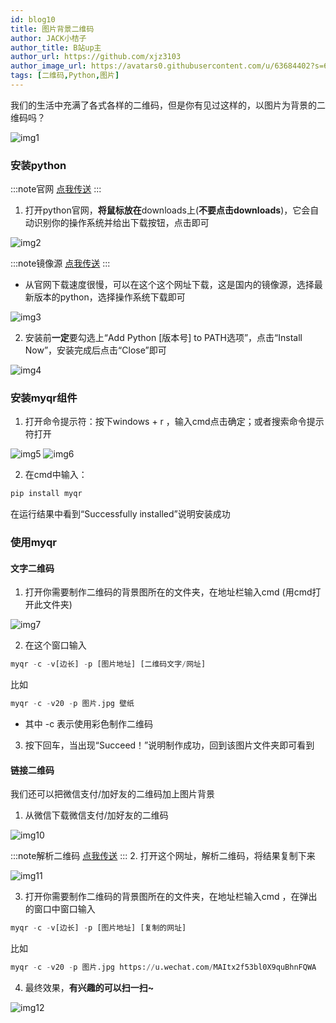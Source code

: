```yaml
---
id: blog10
title: 图片背景二维码
author: JACK小桔子
author_title: B站up主
author_url: https://github.com/xjz3103
author_image_url: https://avatars0.githubusercontent.com/u/63684402?s=60&v=4
tags: [二维码,Python,图片]
---
```

我们的生活中充满了各式各样的二维码，但是你有见过这样的，以图片为背景的二维码吗？

![img1](https://s1.ax1x.com/2020/07/12/U8NRSA.th.png "© JACK小桔子")
<!--truncate-->
### 安装python
:::note官网
[点我传送](https://www.python.org/)
:::

1. 打开python官网，**将鼠标放在**downloads上(**不要点击downloads**)，它会自动识别你的操作系统并给出下载按钮，点击即可

![img2](https://s1.ax1x.com/2020/07/12/U8wW4S.png "© JACK小桔子")

:::note镜像源
[点我传送](https://npm.taobao.org/mirrors/python/)
:::

* 从官网下载速度很慢，可以在这个这个网址下载，这是国内的镜像源，选择最新版本的python，选择操作系统下载即可

![img3](https://s1.ax1x.com/2020/07/12/U8BVoV.png "© JACK小桔子")

2. 安装前**一定**要勾选上“Add Python [版本号] to PATH选项”，点击“Install Now”，安装完成后点击“Close”即可

![img4](https://s1.ax1x.com/2020/07/12/U8BnWF.png "© JACK小桔子")

### 安装myqr组件
1. 打开命令提示符：按下windows + r ，输入cmd点击确定；或者搜索命令提示符打开

![img5](https://s1.ax1x.com/2020/07/12/U8BjX9.png "© JACK小桔子")
![img6](https://s1.ax1x.com/2020/07/12/U8BxmR.png "© JACK小桔子")

2. 在cmd中输入：
```python
pip install myqr
```
在运行结果中看到“Successfully installed”说明安装成功

### 使用myqr
#### 文字二维码
1. 打开你需要制作二维码的背景图所在的文件夹，在地址栏输入cmd (用cmd打开此文件夹)

![img7](https://s1.ax1x.com/2020/07/12/U860aR.png "© JACK小桔子")

2. 在这个窗口输入
```python
myqr -c -v[边长] -p [图片地址] [二维码文字/网址]
```
比如
```python
myqr -c -v20 -p 图片.jpg 壁纸
```
* 其中 -c 表示使用彩色制作二维码

3. 按下回车，当出现“Succeed！”说明制作成功，回到该图片文件夹即可看到

#### 链接二维码
我们还可以把微信支付/加好友的二维码加上图片背景
1. 从微信下载微信支付/加好友的二维码

![img10](https://s1.ax1x.com/2020/07/12/U8cX6O.png "© JACK小桔子")

:::note解析二维码
[点我传送](https://cli.im/deqr/)
:::
2. 打开这个网址，解析二维码，将结果复制下来

![img11](https://s1.ax1x.com/2020/07/12/U8ciyF.png "© JACK小桔子")

3. 打开你需要制作二维码的背景图所在的文件夹，在地址栏输入cmd ，在弹出的窗口中窗口输入
```python
myqr -c -v[边长] -p [图片地址] [复制的网址]
```
比如
```python
myqr -c -v20 -p 图片.jpg https://u.wechat.com/MAItx2f53bl0X9quBhnFQWA
```

4. 最终效果，**有兴趣的可以扫一扫~**

![img12](https://s1.ax1x.com/2020/07/12/U8NRSA.png "© JACK小桔子")